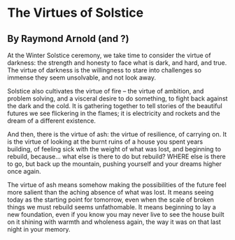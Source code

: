 # The Virtues of Solstice
## By Raymond Arnold (and ?)

At the Winter Solstice ceremony, we take time to consider the virtue of darkness: the strength and honesty to face what is dark, and hard, and true. The virtue of darkness is the willingness to stare into challenges so immense they seem unsolvable, and not look away. 

Solstice also cultivates the virtue of fire – the virtue of ambition, and problem solving, and a visceral desire to do something, to fight back against the dark and the cold. It is gathering together to tell stories of the beautiful futures we see flickering in the flames; it is electricity and rockets and the dream of a different existence.

And then, there is the virtue of ash: the virtue of resilience, of carrying on. It is the virtue of looking at the burnt ruins of a house you spent years building, of feeling sick with the weight of what was lost, and beginning to rebuild, because... what else is there to do but rebuild? WHERE else is there to go, but back up the mountain, pushing yourself and your dreams higher once again. 

The virtue of ash means somehow making the possibilities of the future feel more salient than the aching absence of what was lost. It means seeing today as the starting point for tomorrow, even when the scale of broken things we must rebuild seems unfathomable.  It means beginning to lay a new foundation, even if you know you may never live to see the house built on it shining with warmth and wholeness again, the way it was on that last night in your memory. 




